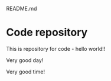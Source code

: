 README.md

# Code repository

This is repository for code - hello world!!

Very good day!


Very good time!


